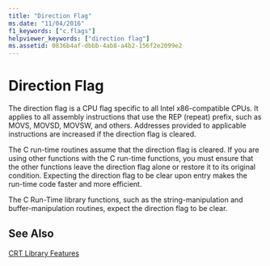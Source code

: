 ```yaml
---
title: "Direction Flag"
ms.date: "11/04/2016"
f1_keywords: ["c.flags"]
helpviewer_keywords: ["direction flag"]
ms.assetid: 0836b4af-dbbb-4ab8-a4b2-156f2e2099e2
---
```

# Direction Flag

The direction flag is a CPU flag specific to all Intel x86-compatible CPUs. It applies to all assembly instructions that use the REP (repeat) prefix, such as MOVS, MOVSD, MOVSW, and others. Addresses provided to applicable instructions are increased if the direction flag is cleared.

The C run-time routines assume that the direction flag is cleared. If you are using other functions with the C run-time functions, you must ensure that the other functions leave the direction flag alone or restore it to its original condition. Expecting the direction flag to be clear upon entry makes the run-time code faster and more efficient.

The C Run-Time library functions, such as the string-manipulation and buffer-manipulation routines, expect the direction flag to be clear.

## See Also

[CRT Library Features](../c-runtime-library/crt-library-features.md)
